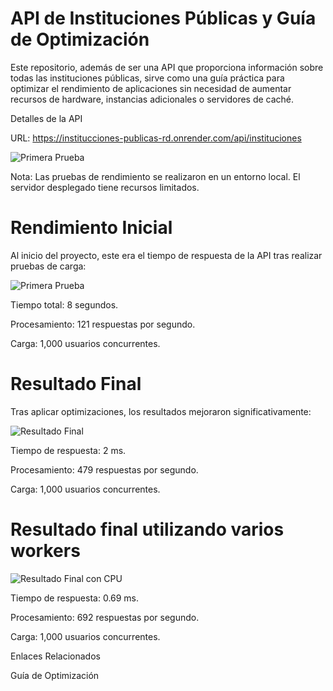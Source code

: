 # API de Instituciones Públicas y Guía de Optimización

Este repositorio, además de ser una API que proporciona información sobre todas las instituciones públicas, sirve como una guía práctica para optimizar el rendimiento de aplicaciones sin necesidad de aumentar recursos de hardware, instancias adicionales o servidores de caché.

Detalles de la API

URL: https://institucciones-publicas-rd.onrender.com/api/instituciones

![Primera Prueba](https://i.ibb.co/5sBNcVT/Response-APIComplete.jpg)

Nota: Las pruebas de rendimiento se realizaron en un entorno local. El servidor desplegado tiene recursos limitados.

# Rendimiento Inicial


Al inicio del proyecto, este era el tiempo de respuesta de la API tras realizar pruebas de carga:

![Primera Prueba](https://i.ibb.co/7NQ9Kmb/Primera-Prueba.png)

Tiempo total: 8 segundos.

Procesamiento: 121 respuestas por segundo.

Carga: 1,000 usuarios concurrentes.

# Resultado Final

Tras aplicar optimizaciones, los resultados mejoraron significativamente:

![Resultado Final](https://i.ibb.co/3SpB4c1/Resultado-Final-Prueba.png)

Tiempo de respuesta: 2 ms.

Procesamiento: 479 respuestas por segundo.

Carga: 1,000 usuarios concurrentes.

# Resultado final utilizando varios workers

![Resultado Final con CPU](https://i.ibb.co/m9SkKxj/Resultado-Final-Con-Uso-Del-Procesador.png)

Tiempo de respuesta: 0.69 ms.

Procesamiento: 692 respuestas por segundo.

Carga: 1,000 usuarios concurrentes.

Enlaces Relacionados

Guía de Optimización

